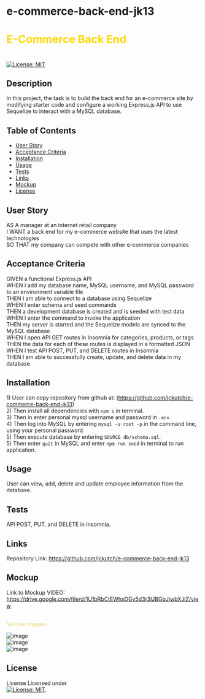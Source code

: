 # e-commerce-back-end-jk13

# <font color="gold">E-Commerce Back End</font>
# 
 
 [![License: MIT](https://img.shields.io/badge/License-MIT-yellow.svg)](https://mit-license.org/)

## Description
In this project, the task is to build the back end for an e-commerce site by modifying starter code and configure a working Express.js API to use Sequelize to interact with a MySQL database.


## Table of Contents

  * [User Story](#userstory)
  * [Acceptance Criteria](#acceptance)
  * [Installation](#installation)
  * [Usage](#usage)
  * [Tests](#tests)
  * [Links](#links)
  * [Mockup](#mockup)
  * [License](#license)


## User Story
  <a name="userstory"></a>
AS A manager at an internet retail company<br />
I WANT a back end for my e-commerce website that uses the latest technologies<br />
SO THAT my company can compete with other e-commerce companies<br />


## Acceptance Criteria
  <a name="acceptance"></a>
GIVEN a functional Express.js API<br />
WHEN I add my database name, MySQL username, and MySQL password to an environment variable file<br />
THEN I am able to connect to a database using Sequelize<br />
WHEN I enter schema and seed commands<br />
THEN a development database is created and is seeded with test data<br />
WHEN I enter the command to invoke the application<br />
THEN my server is started and the Sequelize models are synced to the MySQL database<br />
WHEN I open API GET routes in Insomnia for categories, products, or tags<br />
THEN the data for each of these routes is displayed in a formatted JSON<br />
WHEN I test API POST, PUT, and DELETE routes in Insomnia<br />
THEN I am able to successfully create, update, and delete data in my database<br />

## Installation 
  <a name="installation"></a>
    1) User can copy repository from github at: (https://github.com/jckutch/e-commerce-back-end-jk13)<br />
    2) Then install all dependencies with `npm i` in terminal.<br />
    3) Then in enter personal mysql username and password in `.env.`<br />
    4) Then log into MySQL by entering `mysql -u root -p` in the command line, using your personal password.<br />
    5) Then execute database by entering `SOURCE db/schema.sql`.<br />
    5) Then enter `quit` in MySQL and enter `npm run seed` in terminal to run application.<br />


## Usage
  <a name="usage"></a>
User can view, add, delete and update employee information from the database.<br />


## Tests
  <a name="tests"></a>
API POST, PUT, and DELETE in Insomnia.


## Links
  <a name="links"></a>
Repository Link:  https://github.com/jckutch/e-commerce-back-end-jk13<br />


## Mockup
  <a name="mockup"></a>
  Link to Mockup VIDEO:<br />
   https://drive.google.com/file/d/1U1bRbCtEWhxDGv5d3r3lJBGbJiwbXJlZ/view<br />
   <br />

<font color="#e9d66b">Sample Images:</font><br />

![image](./assets/Departments_Screenshot%20.jpg)<br />
![image](./assets/Roles_Screenshot.jpg)<br />
![image](./assets/Employees_Screenshot.jpg)<br />


## License 
  <a name="license"></a> License
Licensed under <br /> [![License: MIT](https://img.shields.io/badge/License-MIT-yellow.svg)](https://mit-license.org/).

